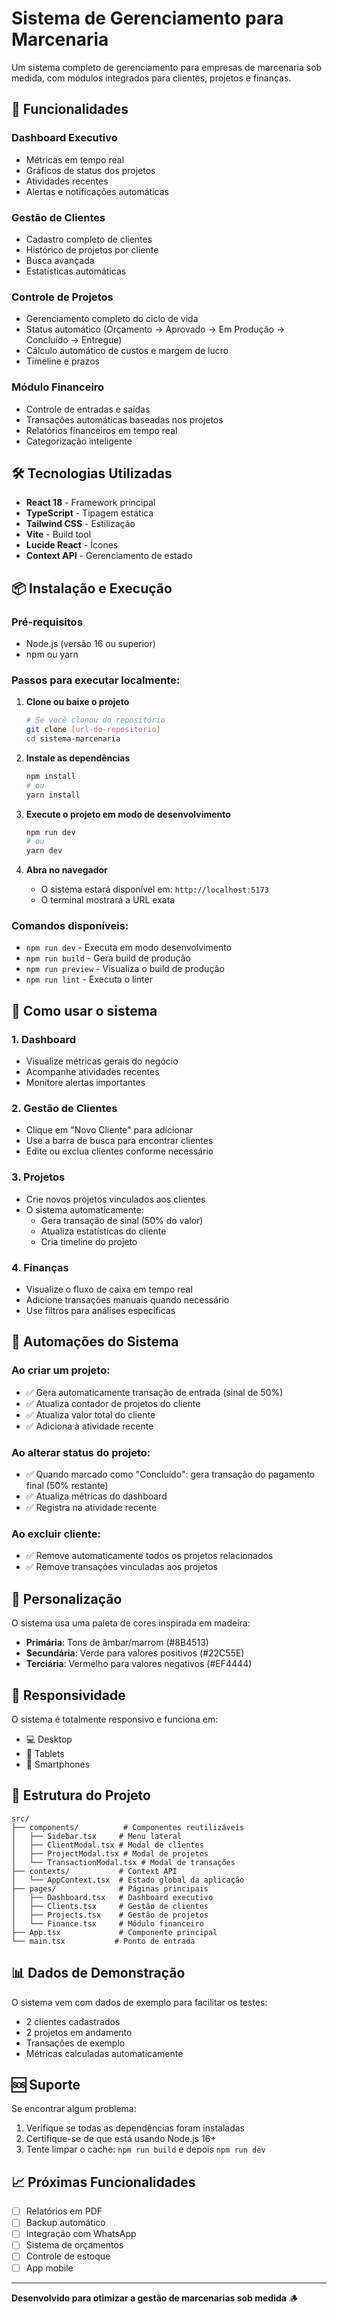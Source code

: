 # Sistema de Gerenciamento para Marcenaria

Um sistema completo de gerenciamento para empresas de marcenaria sob medida, com módulos integrados para clientes, projetos e finanças.

## 🚀 Funcionalidades

### Dashboard Executivo
- Métricas em tempo real
- Gráficos de status dos projetos
- Atividades recentes
- Alertas e notificações automáticas

### Gestão de Clientes
- Cadastro completo de clientes
- Histórico de projetos por cliente
- Busca avançada
- Estatísticas automáticas

### Controle de Projetos
- Gerenciamento completo do ciclo de vida
- Status automático (Orçamento → Aprovado → Em Produção → Concluído → Entregue)
- Cálculo automático de custos e margem de lucro
- Timeline e prazos

### Módulo Financeiro
- Controle de entradas e saídas
- Transações automáticas baseadas nos projetos
- Relatórios financeiros em tempo real
- Categorização inteligente

## 🛠️ Tecnologias Utilizadas

- **React 18** - Framework principal
- **TypeScript** - Tipagem estática
- **Tailwind CSS** - Estilização
- **Vite** - Build tool
- **Lucide React** - Ícones
- **Context API** - Gerenciamento de estado

## 📦 Instalação e Execução

### Pré-requisitos
- Node.js (versão 16 ou superior)
- npm ou yarn

### Passos para executar localmente:

1. **Clone ou baixe o projeto**
   ```bash
   # Se você clonou do repositório
   git clone [url-do-repositorio]
   cd sistema-marcenaria
   ```

2. **Instale as dependências**
   ```bash
   npm install
   # ou
   yarn install
   ```

3. **Execute o projeto em modo de desenvolvimento**
   ```bash
   npm run dev
   # ou
   yarn dev
   ```

4. **Abra no navegador**
   - O sistema estará disponível em: `http://localhost:5173`
   - O terminal mostrará a URL exata

### Comandos disponíveis:

- `npm run dev` - Executa em modo desenvolvimento
- `npm run build` - Gera build de produção
- `npm run preview` - Visualiza o build de produção
- `npm run lint` - Executa o linter

## 🎯 Como usar o sistema

### 1. Dashboard
- Visualize métricas gerais do negócio
- Acompanhe atividades recentes
- Monitore alertas importantes

### 2. Gestão de Clientes
- Clique em "Novo Cliente" para adicionar
- Use a barra de busca para encontrar clientes
- Edite ou exclua clientes conforme necessário

### 3. Projetos
- Crie novos projetos vinculados aos clientes
- O sistema automaticamente:
  - Gera transação de sinal (50% do valor)
  - Atualiza estatísticas do cliente
  - Cria timeline do projeto

### 4. Finanças
- Visualize o fluxo de caixa em tempo real
- Adicione transações manuais quando necessário
- Use filtros para análises específicas

## 🔄 Automações do Sistema

### Ao criar um projeto:
- ✅ Gera automaticamente transação de entrada (sinal de 50%)
- ✅ Atualiza contador de projetos do cliente
- ✅ Atualiza valor total do cliente
- ✅ Adiciona à atividade recente

### Ao alterar status do projeto:
- ✅ Quando marcado como "Concluído": gera transação do pagamento final (50% restante)
- ✅ Atualiza métricas do dashboard
- ✅ Registra na atividade recente

### Ao excluir cliente:
- ✅ Remove automaticamente todos os projetos relacionados
- ✅ Remove transações vinculadas aos projetos

## 🎨 Personalização

O sistema usa uma paleta de cores inspirada em madeira:
- **Primária**: Tons de âmbar/marrom (#8B4513)
- **Secundária**: Verde para valores positivos (#22C55E)
- **Terciária**: Vermelho para valores negativos (#EF4444)

## 📱 Responsividade

O sistema é totalmente responsivo e funciona em:
- 💻 Desktop
- 📱 Tablets
- 📱 Smartphones

## 🔧 Estrutura do Projeto

```
src/
├── components/          # Componentes reutilizáveis
│   ├── Sidebar.tsx     # Menu lateral
│   ├── ClientModal.tsx # Modal de clientes
│   ├── ProjectModal.tsx # Modal de projetos
│   └── TransactionModal.tsx # Modal de transações
├── contexts/           # Context API
│   └── AppContext.tsx  # Estado global da aplicação
├── pages/              # Páginas principais
│   ├── Dashboard.tsx   # Dashboard executivo
│   ├── Clients.tsx     # Gestão de clientes
│   ├── Projects.tsx    # Gestão de projetos
│   └── Finance.tsx     # Módulo financeiro
├── App.tsx             # Componente principal
└── main.tsx           # Ponto de entrada
```

## 📊 Dados de Demonstração

O sistema vem com dados de exemplo para facilitar os testes:
- 2 clientes cadastrados
- 2 projetos em andamento
- Transações de exemplo
- Métricas calculadas automaticamente

## 🆘 Suporte

Se encontrar algum problema:
1. Verifique se todas as dependências foram instaladas
2. Certifique-se de que está usando Node.js 16+
3. Tente limpar o cache: `npm run build` e depois `npm run dev`

## 📈 Próximas Funcionalidades

- [ ] Relatórios em PDF
- [ ] Backup automático
- [ ] Integração com WhatsApp
- [ ] Sistema de orçamentos
- [ ] Controle de estoque
- [ ] App mobile

---

**Desenvolvido para otimizar a gestão de marcenarias sob medida** 🪵